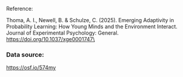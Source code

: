 Reference:

Thoma, A. I., Newell, B. & Schulze, C. (2025). Emerging Adaptivity in Probability Learning: How Young Minds and the Environment Interact. Journal of Experimental Psychology: General. https://doi.org/10.1037/xge0001747\

### Data source:

https://osf.io/574my